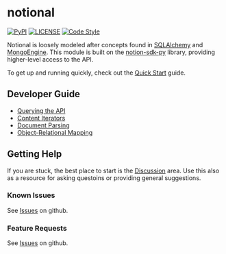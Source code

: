 # notional #

[![PyPI](https://img.shields.io/pypi/v/notional.svg)](https://pypi.org/project/notional)
[![LICENSE](https://img.shields.io/github/license/jheddings/notional)](https://github.com/jheddings/notional/blob/main/LICENSE)
[![Code Style](https://img.shields.io/badge/code%20style-black-black)](https://github.com/ambv/black)

Notional is loosely modeled after concepts found in
[SQLAlchemy](http://www.sqlalchemy.org) and [MongoEngine](http://mongoengine.org).
This module is built on the [notion-sdk-py](https://github.com/ramnes/notion-sdk-py)
library, providing higher-level access to the API.

To get up and running quickly, check out the [Quick Start](start.md) guide.

## Developer Guide ##

* [Querying the API](query.md)
* [Content Iterators](iterators.md)
* [Document Parsing](parser.md)
* [Object-Relational Mapping](orm.md)

## Getting Help ##

If you are stuck, the best place to start is the
[Discussion](https://github.com/jheddings/notional/discussions) area.  Use this also as
a resource for asking questoins or providing general suggestions.

### Known Issues ###

See [Issues](https://github.com/jheddings/notional/issues) on github.

### Feature Requests ###

See [Issues](https://github.com/jheddings/notional/issues) on github.
